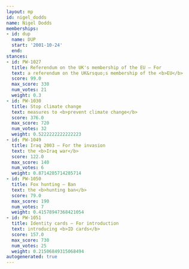 ```yaml
---
layout: mp
id: nigel_dodds
name: Nigel Dodds
memberships:
- id: dup
  name: DUP
  start: '2001-10-24'
  end: 
stances:
- id: PW-1027
  title: Referendum on the UK's membership of the EU — For
  text: a referendum on the UK&rsquo;s membership of the <b>EU</b>
  score: 99.0
  max_score: 330
  num_votes: 21
  weight: 0.3
- id: PW-1030
  title: Stop climate change
  text: measures to <b>prevent climate change</b>
  score: 376.0
  max_score: 720
  num_votes: 32
  weight: 0.5222222222222223
- id: PW-1049
  title: Iraq 2003 — For the invasion
  text: the <b>Iraq war</b>
  score: 122.0
  max_score: 140
  num_votes: 6
  weight: 0.8714285714285714
- id: PW-1050
  title: Fox hunting — Ban
  text: the <b>hunting ban</b>
  score: 79.0
  max_score: 190
  num_votes: 7
  weight: 0.41578947368421054
- id: PW-1051
  title: Identity cards — For introduction
  text: introducing <b>ID cards</b>
  score: 157.0
  max_score: 730
  num_votes: 25
  weight: 0.21506849315068494
autogenerated: true
---
```

